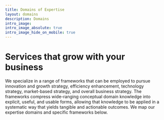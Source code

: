 ```yaml
---
title: Domains of Expertise
layout: domains
description: Domains
intro_image: 
intro_image_absolute: true
intro_image_hide_on_mobile: true
---
```


# Services that grow with your business

We specialize in a range of frameworks that can be employed to pursue innovation and growth strategy, efficiency enhancement, technology strategy, market-based strategy, and overall business strategy. The frameworks compress wide-ranging conceptual domain knowledge into explicit, useful, and usable forms, allowing that knowledge to be applied in a systematic way that yields tangible and actionable outcomes. We map our expertise domains and specific frameworks below.
